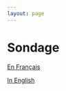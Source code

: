 ```yaml
---
layout: page
---
```


# Sondage

[En Fran&#231;ais](https://bureaudanslesarbres.typeform.com/to/pR4g2I "Bienvenue")

[In English](https://bureaudanslesarbres.typeform.com/to/MVRbOm "Welcome")
